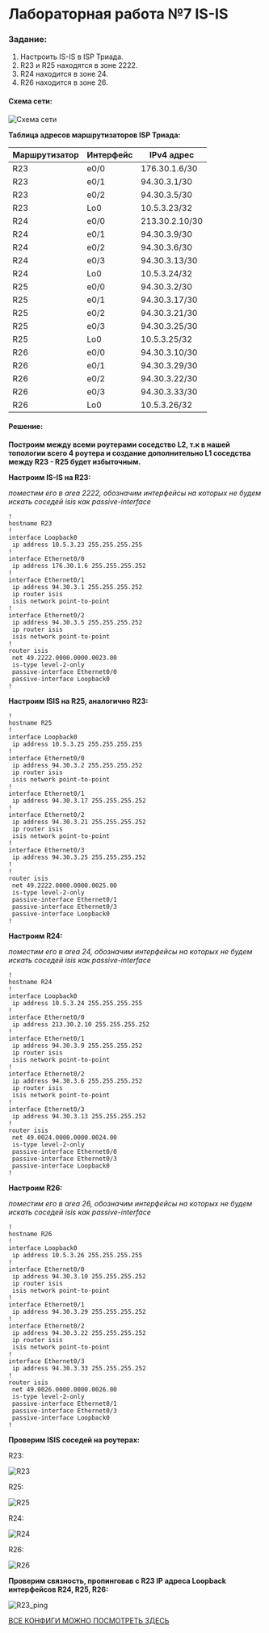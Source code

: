 # Лабораторная работа №7 IS-IS

### Задание: 
1. Настроить IS-IS в ISP Триада.
2. R23 и R25 находятся в зоне 2222.
3. R24 находится в зоне 24.
4. R26 находится в зоне 26.

#### Схема сети: 
![Схема сети](https://github.com/MIranaNightshade/otus-networks/blob/main/lab7_isis/jpeg/ISIS.png)

**Таблица адресов маршрутизаторов ISP Триада:**

| Маршрутизатор| Интерфейс   | IPv4 адрес|
| --------     | -------     | --------  |
| R23          | e0/0 | 176.30.1.6/30 | 
| R23          |  e0/1 | 94.30.3.1/30 | 
| R23          | e0/2   | 94.30.3.5/30 |
| R23          | Lo0    | 10.5.3.23/32 |
| R24          | e0/0   | 213.30.2.10/30 |
| R24          |  e0/1  | 94.30.3.9/30 | 
| R24 | e0/2   | 94.30.3.6/30 | 
| R24 |  e0/3  | 94.30.3.13/30 |
| R24 | Lo0    | 10.5.3.24/32 |
| R25 |  e0/0  | 94.30.3.2/30 | 
| R25 |  e0/1  | 94.30.3.17/30 | 
| R25 |  e0/2  | 94.30.3.21/30 | 
| R25 |  e0/3  | 94.30.3.25/30 | 
| R25 | Lo0    | 10.5.3.25/32 |
| R26 |  e0/0  | 94.30.3.10/30 | 
| R26 |  e0/1  | 94.30.3.29/30 |
| R26 |  e0/2  | 94.30.3.22/30 | 
| R26 | e0/3   | 94.30.3.33/30 |
| R26 | Lo0    | 10.5.3.26/32 |

#### Решение:
**Построим между всеми роутерами соседство L2, т.к в нашей топологии всего 4 роутера и создание дополнительно L1 соседства между R23 - R25 будет избыточным.**

**Настроим IS-IS на R23:**

*поместим его в area 2222, обозначим интерфейсы на которых не будем искать соседей isis как  passive-interface*

```
!
hostname R23
!
interface Loopback0
 ip address 10.5.3.23 255.255.255.255
!
interface Ethernet0/0
 ip address 176.30.1.6 255.255.255.252
!
interface Ethernet0/1
 ip address 94.30.3.1 255.255.255.252
 ip router isis
 isis network point-to-point
!
interface Ethernet0/2
 ip address 94.30.3.5 255.255.255.252
 ip router isis
 isis network point-to-point
!
router isis
 net 49.2222.0000.0000.0023.00
 is-type level-2-only
 passive-interface Ethernet0/0
 passive-interface Loopback0
!
```
**Настроим ISIS на R25, аналогично R23:**

```
!
hostname R25
!
interface Loopback0
 ip address 10.5.3.25 255.255.255.255
!
interface Ethernet0/0
 ip address 94.30.3.2 255.255.255.252
 ip router isis
 isis network point-to-point
!
interface Ethernet0/1
 ip address 94.30.3.17 255.255.255.252
!
interface Ethernet0/2
 ip address 94.30.3.21 255.255.255.252
 ip router isis
 isis network point-to-point
!
interface Ethernet0/3
 ip address 94.30.3.25 255.255.255.252
!
!
router isis
 net 49.2222.0000.0000.0025.00
 is-type level-2-only
 passive-interface Ethernet0/1
 passive-interface Ethernet0/3
 passive-interface Loopback0
!
```
**Настроим R24:**

*поместим его в area 24, обозначим интерфейсы на которых не будем искать соседей isis как  passive-interface*

```
!
hostname R24
!
interface Loopback0
 ip address 10.5.3.24 255.255.255.255
!
interface Ethernet0/0
 ip address 213.30.2.10 255.255.255.252
!
interface Ethernet0/1
 ip address 94.30.3.9 255.255.255.252
 ip router isis
 isis network point-to-point
!
interface Ethernet0/2
 ip address 94.30.3.6 255.255.255.252
 ip router isis
 isis network point-to-point
!
interface Ethernet0/3
 ip address 94.30.3.13 255.255.255.252
!
router isis
 net 49.0024.0000.0000.0024.00
 is-type level-2-only
 passive-interface Ethernet0/0
 passive-interface Ethernet0/3
 passive-interface Loopback0
!
```
**Настроим R26:**

*поместим его в area 26, обозначим интерфейсы на которых не будем искать соседей isis как  passive-interface*

```
!
hostname R26
!
interface Loopback0
 ip address 10.5.3.26 255.255.255.255
!
interface Ethernet0/0
 ip address 94.30.3.10 255.255.255.252
 ip router isis
 isis network point-to-point
!
interface Ethernet0/1
 ip address 94.30.3.29 255.255.255.252
!
interface Ethernet0/2
 ip address 94.30.3.22 255.255.255.252
 ip router isis
 isis network point-to-point
!
interface Ethernet0/3
 ip address 94.30.3.33 255.255.255.252
!
router isis
 net 49.0026.0000.0000.0026.00
 is-type level-2-only
 passive-interface Ethernet0/1
 passive-interface Ethernet0/3
 passive-interface Loopback0
!

```

**Проверим ISIS соседей на роутерах:**

R23:

![R23](https://github.com/MIranaNightshade/otus-networks/blob/main/lab7_isis/jpeg/R23_nei.png)

R25: 

![R25](https://github.com/MIranaNightshade/otus-networks/blob/main/lab7_isis/jpeg/R25_nei.png)

R24:

![R24](https://github.com/MIranaNightshade/otus-networks/blob/main/lab7_isis/jpeg/R24_nei.png)

R26:

![R26](https://github.com/MIranaNightshade/otus-networks/blob/main/lab7_isis/jpeg/R26_nei.png)

**Проверим связность, пропинговав с R23 IP адреса Loopback интерфейсов R24, R25, R26:**

![R23_ping](https://github.com/MIranaNightshade/otus-networks/blob/main/lab7_isis/jpeg/R23_ping.png)


[ВСЕ КОНФИГИ МОЖНО ПОСМОТРЕТЬ ЗДЕСЬ](https://github.com/MIranaNightshade/otus-networks/tree/main/lab7_isis/all_config)


